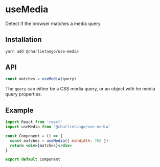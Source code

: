 # useMedia

Detect if the browser matches a media query

## Installation

```sh
yarn add @charlietango/use-media
```

## API

```js
const matches = useMedia(query)
```

The `query` can either be a CSS media query, or an object with he media query
properties.

## Example

```jsx harmony
import React from 'react'
import useMedia from '@charlietango/use-media'

const Component = () => {
  const matches = useMedia({ minWidth: 768 })
  return <div>{matches}</div>
}

export default Component
```
